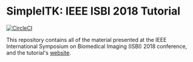 # SimpleITK: IEEE ISBI 2018 Tutorial

[![CircleCI](https://circleci.com/gh/SimpleITK/ISBI2018_TUTORIAL/tree/master.svg?style=shield)](https://circleci.com/gh/SimpleITK/ISBI2018_TUTORIAL/tree/master)

This repository contains all of the material presented at the IEEE International Symposium on Biomedical Imaging (ISBI) 2018 conference, and the tutorial's [website](https://SimpleITK.github.io/ISBI2018_TUTORIAL/).
